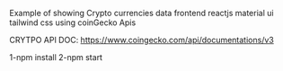 Example of showing Crypto currencies data 
frontend reactjs
material ui
tailwind css
using coinGecko Apis

CRYTPO API DOC:
https://www.coingecko.com/api/documentations/v3

1-npm install
2-npm start

